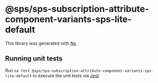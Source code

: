 # @sps/sps-subscription-attribute-component-variants-sps-lite-default

This library was generated with [Nx](https://nx.dev).

## Running unit tests

Run `nx test @sps/sps-subscription-attribute-component-variants-sps-lite-default` to execute the unit tests via [Jest](https://jestjs.io).
